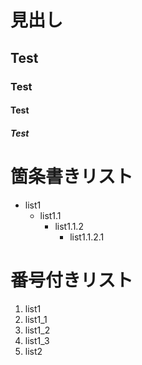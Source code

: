 # 見出し
## Test
### Test
#### Test
##### Test

# 箇条書きリスト
- list1
  - list1.1
    - list1.1.2
      - list1.1.2.1
      
# 番号付きリスト
1. list1
  1. list1_1
  1. list1_2
  1. list1_3
2. list2
